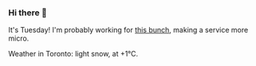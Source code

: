### Hi there :wave:

It's Tuesday! I'm probably working for [this bunch](https://github.com/kohofinancial), making a service more micro.

Weather in Toronto: light snow, at +1°C.
